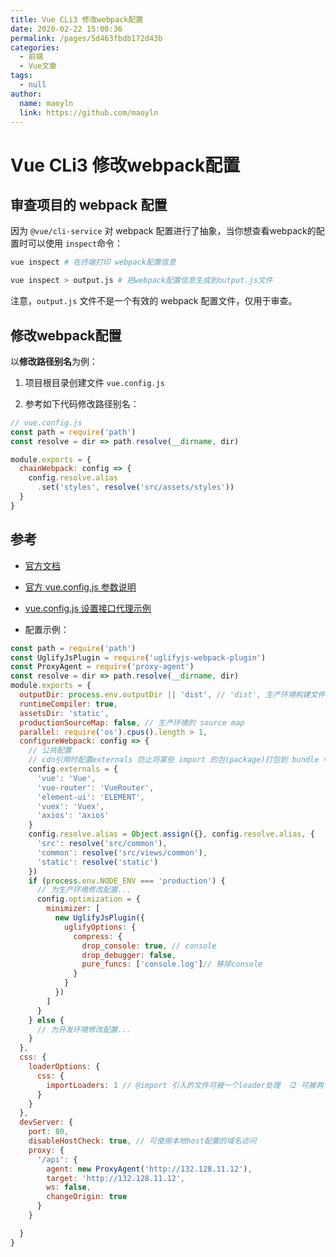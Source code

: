 ```yaml
---
title: Vue CLi3 修改webpack配置
date: 2020-02-22 15:00:36
permalink: /pages/5d463fbdb172d43b
categories:
  - 前端
  - Vue文章
tags:
  - null
author:
  name: maoyln
  link: https://github.com/maoyln
---
```

# Vue CLi3 修改webpack配置

## 审查项目的 webpack 配置

因为 `@vue/cli-service` 对 webpack 配置进行了抽象，当你想查看webpack的配置时可以使用 `inspect`命令：
<!-- more -->
```sh
vue inspect # 在终端打印 webpack配置信息
```

```sh
vue inspect > output.js # 把webpack配置信息生成到output.js文件
```

注意，`output.js` 文件不是一个有效的 webpack 配置文件，仅用于审查。



## 修改webpack配置

以**修改路径别名**为例：

1. 项目根目录创建文件 `vue.config.js`

2. 参考如下代码修改路径别名：

```js
// vue.config.js
const path = require('path')
const resolve = dir => path.resolve(__dirname, dir)

module.exports = {
  chainWebpack: config => {
    config.resolve.alias
      .set('styles', resolve('src/assets/styles'))
  }
}
```



## 参考

* [官方文档](https://cli.vuejs.org/zh/guide/webpack.html)
* [官方 vue.config.js 参数说明](https://cli.vuejs.org/zh/config/#vue-config-js)
* [vue.config.js 设置接口代理示例](https://github.com/ustbhuangyi/vue-music/blob/master/vue.config.js)

* 配置示例：

```js
const path = require('path')
const UglifyJsPlugin = require('uglifyjs-webpack-plugin')
const ProxyAgent = require('proxy-agent')
const resolve = dir => path.resolve(__dirname, dir)
module.exports = {
  outputDir: process.env.outputDir || 'dist', // 'dist', 生产环境构建文件的目录
  runtimeCompiler: true,
  assetsDir: 'static',
  productionSourceMap: false, // 生产环境的 source map
  parallel: require('os').cpus().length > 1,
  configureWebpack: config => {
    // 公共配置
    // cdn引用时配置externals 防止将某些 import 的包(package)打包到 bundle 中，而是在运行时(runtime)再去从外部获取这些扩展依赖
    config.externals = {
      'vue': 'Vue',
      'vue-router': 'VueRouter',
      'element-ui': 'ELEMENT',
      'vuex': 'Vuex',
      'axios': 'axios'
    }
    config.resolve.alias = Object.assign({}, config.resolve.alias, {
      'src': resolve('src/common'),
      'common': resolve('src/views/common'),
      'static': resolve('static')
    })
    if (process.env.NODE_ENV === 'production') {
      // 为生产环境修改配置...
      config.optimization = {
        minimizer: [
          new UglifyJsPlugin({
            uglifyOptions: {
              compress: {
                drop_console: true, // console
                drop_debugger: false,
                pure_funcs: ['console.log']// 移除console
              }
            }
          })
        ]
      }
    } else {
      // 为开发环境修改配置...
    }
  },
  css: {
    loaderOptions: {
      css: {
        importLoaders: 1 // @import 引入的文件可被一个loader处理 （2 可被两个loader处理）
      }
    }
  },
  devServer: {
    port: 80,
    disableHostCheck: true, // 可使用本地host配置的域名访问
    proxy: {
      '/api': {
        agent: new ProxyAgent('http://132.128.11.12'),
        target: 'http://132.128.11.12',
        ws: false,
        changeOrigin: true
      }
    }

  }
}
```
